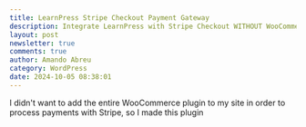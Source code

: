 ```yaml
---
title: LearnPress Stripe Checkout Payment Gateway
description: Integrate LearnPress with Stripe Checkout WITHOUT WooCommerce
layout: post
newsletter: true
comments: true
author: Amando Abreu
category: WordPress
date: 2024-10-05 08:38:01
---
```

I﻿ didn't want to add the entire WooCommerce plugin to my site in order to process payments with Stripe, so I made this plugin
